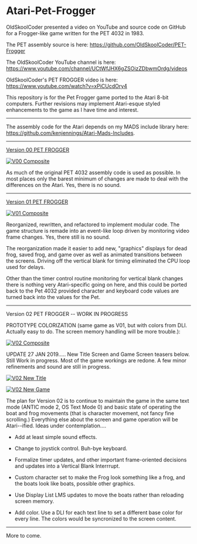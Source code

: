 # Atari-Pet-Frogger

OldSkoolCoder presented a video on YouTube and source code on GitHub for a Frogger-like game written for the PET 4032 in 1983.

The PET assembly source is here:  https://github.com/OldSkoolCoder/PET-Frogger

The OldSkoolCoder YouTube channel is here:  https://www.youtube.com/channel/UCtWfJHX6gZSOizZDbwmOrdg/videos

OldSkoolCoder's PET FROGGER video is here:  https://www.youtube.com/watch?v=xPiCUcdOry4

This repository is for the Pet Frogger game ported to the Atari 8-bit computers.  Further revisions may implement Atari-esque styled enhancements to the game as I have time and interest.

---

The assembly code for the Atari depends on my MADS include library here: https://github.com/kenjennings/Atari-Mads-Includes.  

---

[Version 00 PET FROGGER](https://github.com/kenjennings/Atari-Pet-Frogger/blob/master/Frogger00/README_V00.md "Version 00 Atari PET FROGGER") 

[![V00 Composite](https://github.com/kenjennings/Atari-Pet-Frogger/raw/master/Frogger00/V00_Composite.png)](https://github.com/kenjennings/Atari-Pet-Frogger/blob/master/Frogger00/README_V00.md)

As much of the original PET 4032 assembly code is used as possible.  In most places only the barest minimum of changes are made to deal with the differences on the Atari.  Yes, there is no sound.

---

[Version 01 PET FROGGER](https://github.com/kenjennings/Atari-Pet-Frogger/blob/master/Frogger01/README_V01.md "Version 01 Atari PET FROGGER") 

[![V01 Composite](https://github.com/kenjennings/Atari-Pet-Frogger/raw/master/Frogger01/V01_Composite.png)](https://github.com/kenjennings/Atari-Pet-Frogger/blob/master/Frogger01/README_V01.md)

Reorganized, rewritten, and refactored to implement modular code.  The game structure is remade into an event-like loop driven by monitoring video frame changes.  Yes, there still is no sound.

The reorganization made it easier to add new, "graphics" displays for dead frog, saved frog, and game over as well as animated transitions between the screens.  Driving off the vertical blank for timing eliminated the CPU loop used for delays.

Other than the timer control routine monitoring for vertical blank changes there is nothing very Atari-specific going on here, and this could be ported back to the Pet 4032 provided character and keyboard code values are turned back into the values for the Pet.

---

Version 02 PET FROGGER -- WORK IN PROGRESS

PROTOTYPE COLORIZATION (same game as V01, but with colors from DLI.  Actually easy to do. The screen memory handling will be more trouble.):

[![V02 Composite](https://github.com/kenjennings/Atari-Pet-Frogger/raw/master/Frogger02/V02_ProtoComposite.png)](https://github.com/kenjennings/Atari-Pet-Frogger/blob/master/Frogger02/README_V02.md)

UPDATE 27 JAN 2019.....   New Title Screen and Game Screen teasers below.  Still Work in progress.  Most of the game workings are redone.  A few minor refinements and sound are still in progress.

[![V02 New Title](https://github.com/kenjennings/Atari-Pet-Frogger/raw/master/Frogger02/V02_NewProtoTitle.png)](https://github.com/kenjennings/Atari-Pet-Frogger/blob/master/Frogger02/README_V02.md)

[![V02 New Game](https://github.com/kenjennings/Atari-Pet-Frogger/raw/master/Frogger02/V02_NewProtoGame.png)](https://github.com/kenjennings/Atari-Pet-Frogger/blob/master/Frogger02/README_V02.md)

The plan for Version 02 is to continue to maintain the game in the same text mode (ANTIC mode 2, OS Text Mode 0) and basic state of operating the boat and frog movements (that is character movement, not fancy fine scrolling.)  Everything else about the screen and game operation will be Atari--ified.  Ideas under contemplation....

- Add at least simple sound effects.

- Change to joystick control.   Buh-bye keyboard.

- Formalize timer updates, and other important frame-oriented decisions and updates into a Vertical Blank Interrrupt.

- Custom character set to make the Frog look something like a frog, and the boats look like boats, possible other graphics.

- Use Display List LMS updates to move the boats rather than reloading screen memory. 

- Add color.  Use a DLI for each text line to set a different base color for every line.  The colors would be syncronized to the screen content.

---

More to come.

